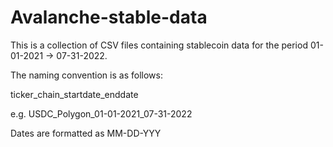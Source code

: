 # Avalanche-stable-data

This is a collection of CSV files containing stablecoin data for the period 01-01-2021 -> 07-31-2022.

The naming convention is as follows:

ticker_chain_startdate_enddate

e.g. USDC_Polygon_01-01-2021_07-31-2022

Dates are formatted as MM-DD-YYY
